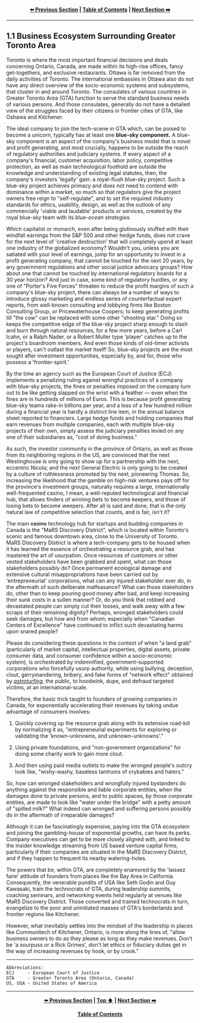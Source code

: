 <div align="center">
  
  **[:arrow_left: Previous Section][Prev] | [Table of Contents][TOC] | [Next Section :arrow_right:][Next]**
  
  [Prev]: ./01-00.md
  [Next]: ./01-02.md
  [TOC]: ./README.md#table-of-contents
  
</div>

---

## 1.1 Business Ecosystem Surrounding Greater Toronto Area 

Toronto is where the most important financial decisions and deals concerning Ontario, Canada, are made within its high-rise offices, fancy get-togethers, and exclusive restaurants. Ottawa is far removed from the daily activities of Toronto. The international embassies in Ottawa also do not have any direct overview of the socio-economic systems and subsystems, that cluster in and around Toronto. The consulates of various countries in Greater Toronto Area (GTA) function to serve the standard business needs of various persons. And those consulates, generally do not have a detailed view of the struggles faced by their citizens in frontier cities of GTA, like Oshawa and Kitchener. 

The ideal company to join the tech-scene in GTA which, can be poised to become a unicorn, typically has at least one **blue-sky component.** A blue-sky component is an aspect of the company's business model that is novel and profit generating, and most crucially, happens to be outside the reach of regulatory authorities and judiciary systems. If every aspect of a company's financial, customer acquisition, labor policy, competitive protection, as well as main technological foothold are outside the knowledge and understanding of existing legal statutes, then, the company's investors 'legally' gain: a royal-flush blue-sky project. Such a blue-sky project achieves primacy and does not need to contend with dominance within a market, so much so that regulators give the project owners free reign to "self-regulate", and to set the required industry standards for ethics, usability, design, as well as the outlook of any commercially 'viable and laudable' products or services, created by the royal blue-sky team with its *blue-ocean strategies.*  

Which capitalist or monarch, even after being glutinously stuffed with their windfall earnings from the S&P 500 and other hedge funds, does not crave for the next level of 'creative destruction' that will completely upend at least one industry of the globalized economy? Wouldn't you, unless you are satiated with your level of earnings, jump for an opportunity to invest in a profit generating company, that cannot be touched for the next 20 years, by any government regulations and other social justice advocacy groups? How about one that cannot be touched by international regulatory boards for a 30 year horizon? And just in case, some kind of regulatory hurdles, or any one of "Porter's Five Forces" threaten to reduce the profit margins of such a company's blue-sky project, there can always be a number of ways to introduce glossy marketing and endless series of counterfactual expert reports, from well-known consulting and lobbying firms like Boston Consulting Group, or Pricewaterhouse Coopers; to keep generating profits till "the cow" can be replaced with some other "shooting star." Doing so keeps the competitive edge of the blue-sky project sharp enough to slash and burn through natural resources, for a few more years, before a Carl Icahn, or a Ralph Nader, or a Robert Muller type 'player' catches up to the project's boardroom members. And even those kinds of old-timer activists or players, can't outlast the market itself! So, blue-sky projects are the most sought after investment opportunities, especially by, and for, those who possess a 'frontier-spirit.' 

By the time an agency such as the European Court of Justice (ECJ) implements a penalizing ruling against wrongful practices of a company with blue-sky projects, the fines or penalties imposed on the company turn out to be like getting slapped on the wrist with a feather — even when the fines are in hundreds of millions of Euros. This is because profit generating blue-sky teams rake-in billions per year, and a loss of a few hundred million during a financial year is hardly a distinct line item, in the annual balance sheet reported to financiers. Large hedge funds and holding companies that earn revenues from multiple companies, each with multiple blue-sky projects of their own, simply assess the judiciary penalties levied on any one of their subsidiaries as, "cost of doing business." 

As such, the investor community in the province of Ontario, as well as those from its neighboring regions in the US, are convinced that the next Westinghouse is only going to show up for a partnership with the next, eccentric Nicola; and the next General Electric is only going to be created by a culture of ruthlessness promoted by the next, pioneering Thomas. So, increasing the likelihood that the gamble on high-risk ventures pays off for the province's investment groups, naturally requires a large, internationally well-frequented casino, I mean, a well-reputed technological and financial hub, that allows finders of winning bets to become keepers, and those of losing bets to become weepers. After all is said and done, that is the only natural law of competitive selection that counts, and is fair, isn't it?

The main ~~casino~~ technology hub for startups and budding companies in Canada is the "MaRS Discovery District", which is located within Toronto's scenic and famous downtown area, close to the University of Toronto. MaRS Discovery District is where a tech-company gets to be housed when it has learned the essence of orchestrating a resource grab, and has mastered the art of usurpation. Once resources of customers or other vested stakeholders have been grabbed and spent, what can those stakeholders possibly do? Once permanent ecological damage and extensive cultural misappropriations have been carried out by 'entrepreneurial' corporations, what can any injured stakeholder ever do, in the aftermath of such deliberate malfeasance? What can those stakeholders do, other than to keep pouring good money after bad, and keep increasing their sunk costs in a sullen manner? Or, do you think that robbed and devastated people can simply cut their losses, and walk away with a few scraps of their remaining dignity? Perhaps, wronged stakeholders could seek damages, but how and from whom; especially when "Canadian Centers of Excellence" have continued to inflict such devastating harms upon snared people? 

Please do considering these questions in the context of when "a land grab" (particularly of market capital, intellectual properties, digital assets, private consumer data, and consumer confidence within a socio-economic system), is orchestrated by indemnified, government-supported corporations who forcefully usurp authority, while using bullying, deception, clout, gerrymandering, bribery, and fake forms of "network effect" obtained by *[astroturfing,](https://en.wikipedia.org/wiki/Astroturfing)* the public, to hoodwink, dupe, and defraud targeted victims, at an international-scale. 

Therefore, the basic trick taught to founders of growing companies in Canada, for exponentially accelerating their revenues by taking undue advantage of consumers involves: 

1. Quickly covering up the resource grab along with its extensive road-kill by normalizing it as, "entrepreneurial experiments for exploring or validating the 'known-unknowns, and unknown-unknowns'." 

1. Using private foundations, and "non-government organizations" for doing some charity work to gain more clout. 

1. And then using paid media outlets to make the wronged people's outcry look like, "wishy-washy, baseless tantrums of crybabies and haters." 

So, how can wronged stakeholders and wrongfully injured bystanders do anything against the responsible and liable corporate entities, when the damages done to private persons, and to public spaces, by those corporate entities, are made to look like "water under the bridge" with a petty amount of "spilled milk?" What indeed can wronged and suffering persons possibly do in the aftermath of irreparable damages?  

Although it can be fascinatingly expensive, paying into the GTA ecosystem and joining the gambling-house of exponential growths, can have its perks. Company executives can get to be more closely aligned with, and linked to the insider knowledge streaming from US based venture capital firms, particularly if their companies are situated in the MaRS Discovery District, and if they happen to frequent its nearby watering-holes. 

The powers that be, within GTA, are completely enamored by the 'laissez faire' attitude of founders from places like the Bay Area in California. Consequently, the venerable pundits of USA like Seth Godin and Guy Kawasaki, train the technocrats of GTA, during leadership summits, coaching seminars, and networking events held regularly at venues like MaRS Discovery District. Those converted and trained technocrats in turn, evangelize to the poor and uninitiated masses of GTA's borderlands and frontier regions like Kitchener. 

However, what inevitably settles into the mindset of the leadership in places like Communitech of Kitchener, Ontario, is more along the lines of, "allow business owners to do as they please as long as they make revenues. Don't be 'a sourpuss or a Rick Grimes', don't let ethics or fiduciary duties get in the way of increasing revenues by hook, or by crook." 

---

```
Abbreviations:
ECJ     - European Court of Justice
GTA     - Greater Toronto Area (Ontario, Canada)
US, USA - United States of America
```

---
<div align="center">
  
  **[:arrow_left: Previous Section][Prev] | [Top :arrow_up:][Top] | [Next Section :arrow_right:][Next]** 
  
  **[Table of Contents][TOC]**

  [Prev]: ./01-00.md
  [Top]: ./01-01.md#11-business-ecosystem-surrounding-greater-toronto-area
  [Next]: ./01-02.md
  [TOC]: ./README.md#table-of-contents
  
</div>